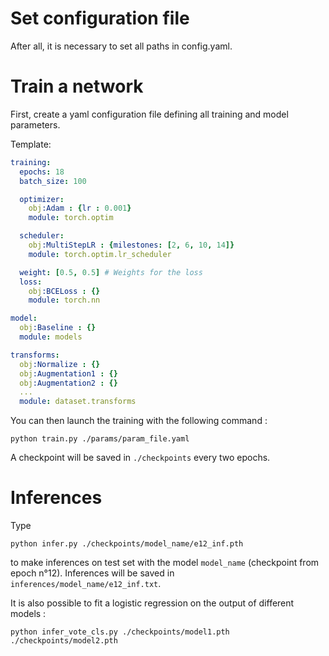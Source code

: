 # Set configuration file

After all, it is necessary to set all paths in config.yaml.

# Train a network

First, create a yaml configuration file defining all training and model parameters.

Template: 
```yaml
training:
  epochs: 18
  batch_size: 100

  optimizer:
    obj:Adam : {lr : 0.001}
    module: torch.optim

  scheduler:
    obj:MultiStepLR : {milestones: [2, 6, 10, 14]}
    module: torch.optim.lr_scheduler

  weight: [0.5, 0.5] # Weights for the loss
  loss:
    obj:BCELoss : {}
    module: torch.nn

model:
  obj:Baseline : {}
  module: models

transforms:
  obj:Normalize : {}
  obj:Augmentation1 : {}
  obj:Augmentation2 : {}
  ...
  module: dataset.transforms
```

You can then launch the training with the following command :
```shell
python train.py ./params/param_file.yaml
```

A checkpoint will be saved in `./checkpoints` every two epochs.

# Inferences

Type
```shell
python infer.py ./checkpoints/model_name/e12_inf.pth
```
to make inferences on test set with the model `model_name` (checkpoint from epoch n°12). Inferences will be saved in `inferences/model_name/e12_inf.txt`. 

It is also possible to fit a logistic regression on the output of different models :
```shell
python infer_vote_cls.py ./checkpoints/model1.pth ./checkpoints/model2.pth
```
